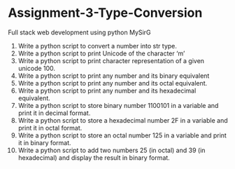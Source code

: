 # Assignment-3-Type-Conversion
Full stack web development using python MySirG

1. Write a python script to convert a number into str type.
2. Write a python script to print Unicode of the character ‘m’
3. Write a python script to print character representation of a given unicode 100.
4. Write a python script to print any number and its binary equivalent
5. Write a python script to print any number and its octal equivalent.
6. Write a python script to print any number and its hexadecimal equivalent.
7. Write a python script to store binary number 1100101 in a variable and print it in decimal format.
8. Write a python script to store a hexadecimal number 2F in a variable and print it in octal format.
9. Write a python script to store an octal number 125 in a variable and print it in binary format.
10. Write a python script to add two numbers 25 (in octal) and 39 (in hexadecimal) and display the result in binary format.
